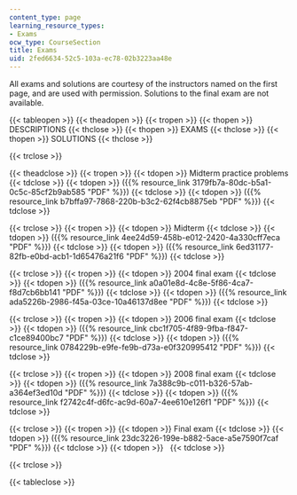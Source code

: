```yaml
---
content_type: page
learning_resource_types:
- Exams
ocw_type: CourseSection
title: Exams
uid: 2fed6634-52c5-103a-ec78-02b3223aa48e
---
```


All exams and solutions are courtesy of the instructors named on the first page, and are used with permission. Solutions to the final exam are not available.

{{< tableopen >}}
{{< theadopen >}}
{{< tropen >}}
{{< thopen >}}
DESCRIPTIONS
{{< thclose >}}
{{< thopen >}}
EXAMS
{{< thclose >}}
{{< thopen >}}
SOLUTIONS
{{< thclose >}}

{{< trclose >}}

{{< theadclose >}}
{{< tropen >}}
{{< tdopen >}}
Midterm practice problems
{{< tdclose >}}
{{< tdopen >}}
({{% resource_link 3179fb7a-80dc-b5a1-0c5c-85cf2b9ab585 "PDF" %}})
{{< tdclose >}}
{{< tdopen >}}
({{% resource_link b7bffa97-7868-220b-b3c2-62f4cb8875eb "PDF" %}})
{{< tdclose >}}

{{< trclose >}}
{{< tropen >}}
{{< tdopen >}}
Midterm
{{< tdclose >}}
{{< tdopen >}}
({{% resource_link 4ee24d59-458b-e012-2420-4a330cff7eca "PDF" %}})
{{< tdclose >}}
{{< tdopen >}}
({{% resource_link 6ed31177-82fb-e0bd-acb1-1d65476a21f6 "PDF" %}})
{{< tdclose >}}

{{< trclose >}}
{{< tropen >}}
{{< tdopen >}}
2004 final exam
{{< tdclose >}}
{{< tdopen >}}
({{% resource_link a0a01e8d-4c8e-5f86-4ca7-f8d7cb6bb141 "PDF" %}})
{{< tdclose >}}
{{< tdopen >}}
({{% resource_link ada5226b-2986-f45a-03ce-10a46137d8ee "PDF" %}})
{{< tdclose >}}

{{< trclose >}}
{{< tropen >}}
{{< tdopen >}}
2006 final exam
{{< tdclose >}}
{{< tdopen >}}
({{% resource_link cbc1f705-4f89-9fba-f847-c1ce89400bc7 "PDF" %}})
{{< tdclose >}}
{{< tdopen >}}
({{% resource_link 0784229b-e9fe-fe9b-d73a-e0f320995412 "PDF" %}})
{{< tdclose >}}

{{< trclose >}}
{{< tropen >}}
{{< tdopen >}}
2008 final exam
{{< tdclose >}}
{{< tdopen >}}
({{% resource_link 7a388c9b-c011-b326-57ab-a364ef3ed10d "PDF" %}})
{{< tdclose >}}
{{< tdopen >}}
({{% resource_link f2742c4f-d6fc-ac9d-60a7-4ee610e126f1 "PDF" %}})
{{< tdclose >}}

{{< trclose >}}
{{< tropen >}}
{{< tdopen >}}
Final exam
{{< tdclose >}}
{{< tdopen >}}
({{% resource_link 23dc3226-199e-b882-5ace-a5e7590f7caf "PDF" %}})
{{< tdclose >}}
{{< tdopen >}}
 
{{< tdclose >}}

{{< trclose >}}

{{< tableclose >}}
